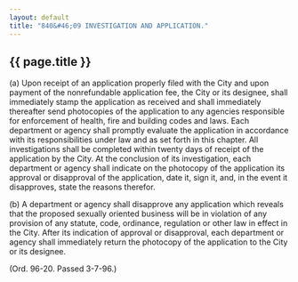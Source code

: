```yaml
---
layout: default 
title: "840&#46;09 INVESTIGATION AND APPLICATION."
---
```


{{ page.title }}
----------------

​(a) Upon receipt of an application properly filed with the City and
upon payment of the nonrefundable application fee, the City or its
designee, shall immediately stamp the application as received and shall
immediately thereafter send photocopies of the application to any
agencies responsible for enforcement of health, fire and building codes
and laws. Each department or agency shall promptly evaluate the
application in accordance with its responsibilities under law and as set
forth in this chapter. All investigations shall be completed within
twenty days of receipt of the application by the City. At the conclusion
of its investigation, each department or agency shall indicate on the
photocopy of the application its approval or disapproval of the
application, date it, sign it, and, in the event it disapproves, state
the reasons therefor.

​(b) A department or agency shall disapprove any application which
reveals that the proposed sexually oriented business will be in
violation of any provision of any statute, code, ordinance, regulation
or other law in effect in the City. After its indication of approval or
disapproval, each department or agency shall immediately return the
photocopy of the application to the City or its designee.

(Ord. 96-20. Passed 3-7-96.)
